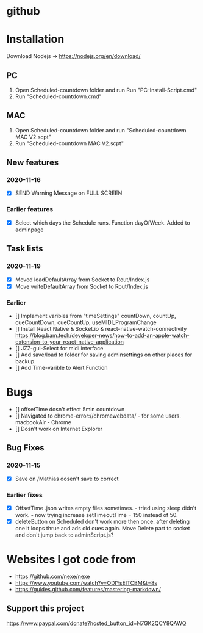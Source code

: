 # github

# Installation
Download Nodejs -> https://nodejs.org/en/download/

## PC
  1. Open Scheduled-countdown folder and run Run "PC-Install-Script.cmd"
  2. Run "Scheduled-countdown.cmd"

## MAC
 1. Open Scheduled-countdown folder and run "Scheduled-countdown MAC V2.scpt"
 2. Run "Scheduled-countdown MAC V2.scpt"


## New features
### 2020-11-16
- [X] SEND Warning Message on FULL SCREEN
### Earlier features
- [X] Select which days the Schedule runs. Function dayOfWeek. Added to adminpage

## Task lists
### 2020-11-19
- [X] Moved loadDefaultArray from Socket to Rout/Index.js
- [X] Move writeDefaultArray from Socket to Rout/Index.js
### Earlier
- [] Implament varibles from "timeSettings" countDown, countUp, cueCountDown, cueCountUp, useMIDI_ProgramChange
- [] Install React Native & Socket.io & react-native-watch-connectivity  https://blog.bam.tech/developer-news/how-to-add-an-apple-watch-extension-to-your-react-native-application
- [] JZZ-gui-Select for midi interface
- [] Add save/load to folder for saving adminsettings on other places for backup.
- [] Add Time-varible to Alert Function


# Bugs
- [] offsetTime dosn't effect 5min countdown
- [] Navigated to chrome-error://chromewebdata/ - for some users. macbookAir - Chrome
- [] Dosn't work on Internet Explorer

## Bug Fixes
### 2020-11-15
- [X] Save on /Mathias dosen't save to correct
### Earlier fixes
- [X] OffsetTime .json writes empty files sometimes. - tried using sleep didn't work. - now trying increase setTimeoutTime = 150 instead of 50.
- [x] deleteButton on Scheduled don't work more then once. after deleting one it loops thrue and ads old cues again. Move Delete part to socket and don't jump back to adminScript.js?

# Websites I got code from
- https://github.com/nexe/nexe
- https://www.youtube.com/watch?v=ODlYsEITCBM&t=8s
- https://guides.github.com/features/mastering-markdown/








## Support this project
https://www.paypal.com/donate?hosted_button_id=N7GK2QCY8QAWQ
